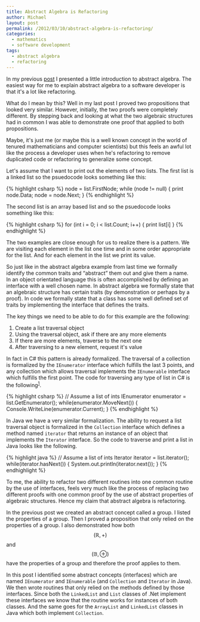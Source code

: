 ```yaml
---
title: Abstract Algebra is Refactoring
author: Michael
layout: post
permalink: /2012/03/10/abstract-algebra-is-refactoring/
categories:
  - mathematics
  - software development
tags:
  - abstract algebra
  - refactoring
---
```

In my previous [post][1] I presented a little introduction to abstract algebra. The easiest way for me to explain abstract algebra to a software developer is that it's a lot like refactoring.  
<!--more-->

  
What do I mean by this? Well in my last post I proved two propositions that looked very similar. However, initially, the two proofs were completely different. By stepping back and looking at what the two algebraic structures had in common I was able to demonstrate one proof that applied to both propositions.

Maybe, it's just me (or maybe this is a well known concept in the world of tenured mathematicians and computer scientists) but this feels an awful lot like the process a developer uses when he's refactoring to remove duplicated code or refactoring to generalize some concept.

Let's assume that I want to print out the elements of two lists. The first list is a linked list so the psuedocode looks something like this:

{% highlight csharp %}
node = list.FirstNode;
while (node != null)
{
    print node.Data;
    node = node.Next;
}
{% endhighlight %}

The second list is an array based list and so the psuedocode looks something like this:

{% highlight csharp %}
for (int i = 0; i < list.Count; i++)
{
    print list[i]
}
{% endhighlight %}

The two examples are close enough for us to realize there is a pattern. We are visiting each element in the list one time and in some order appropriate for the list. And for each element in the list we print its value.

So just like in the abstract algebra example from last time we formally identify the common traits and &#8220;abstract&#8221; them out and give them a name. In an object orientated language this is often accomplished by defining an interface with a well chosen name. In abstract algebra we formally state that an algebraic structure has certain traits (by demonstration or perhaps by a proof). In code we formally state that a class has some well defined set of traits by implementing the interface that defines the traits. 

The key things we need to be able to do for this example are the following:

  1. Create a list traversal object
  2. Using the traversal object, ask if there are any more elements
  3. If there are more elements, traverse to the next one
  4. After traversing to a new element, request it's value

In fact in C# this pattern is already formalized. The traversal of a collection is formalized by the `IEnumerator` interface which fulfills the last 3 points, and any collection which allows traversal implements the `IEnumerable` interface which fulfills the first point. The code for traversing any type of list in C# is the following<sup class='footnote'><a href='http://loominate.net/2012/03/10/abstract-algebra-is-refactoring/#fn-124-1' id='fnref-124-1' onclick='return fdfootnote_show(124)'>1</a></sup>.

{% highlight csharp %}
// Assume a list of ints
IEnumerator<int> enumerator = list.GetEnumerator();
while(enumerator.MoveNext())
{
    Console.WriteLine(enumerator.Current);
}
{% endhighlight %}

In Java we have a very similar formalization. The ability to request a list traversal object is formalized in the `Collection` interface which defines a method named `iterator` that returns an instance of an object that implements the `Iterator` interface. So the code to traverse and print a list in Java looks like the following.

{% highlight java %}
// Assume a list of ints
Iterator<Integer> iterator = list.iterator();
while(iterator.hasNext()) {
    System.out.println(iterator.next());
}
{% endhighlight %}

To me, the ability to refactor two different routines into one common routine by the use of interfaces, feels very much like the process of replacing two different proofs with one common proof by the use of abstract properties of algebraic structures. Hence my claim that abstract algebra is refactoring. 

In the previous post we created an abstract concept called a group. I listed the properties of a group. Then I proved a proposition that only relied on the properties of a group. I also demonstrated how both $$ (\mathbb{R},+)$$ and $$(\mathbb{B},\oplus) $$ have the properties of a group and therefore the proof applies to them.

In this post I identified some abstract concepts (interfaces) which are named `IEnumerator` and `IEnumerable` (and `Collection` and `Iterator` in Java). We then wrote routines that only relied on the methods defined by those interfaces. Since both the `LinkedList` and `List` classes of .Net implement these interfaces we know that the routine works for instances of both classes. And the same goes for the `ArrayList` and `LinkedList` classes in Java which both implement `Collection`.

 [1]: http://www.loominate.net/2012/03/07/what-is-abstract-algebra/
